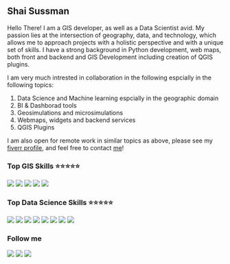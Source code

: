 
## Shai Sussman

Hello There!
I am a GIS developer, as well as a Data Scientist avid. My passion lies at the intersection of geography, data, and technology, which allows me to approach projects with a holistic perspective and with a unique set of skills.
I have a strong background in Python development, web maps, both front and backend and GIS Development including creation of QGIS plugins.

I am very much intrested in collaboration in the following espcially in the following topics:
1. Data Science and Machine learning espcially in the geographic domain
2. BI & Dashborad tools
3. Geosimulations and microsimulations
4. Webmaps, widgets and backend services
5. QGIS Plugins

I am also open for remote work in similar topics as above, please see my [fiverr profile](https://www.fiverr.com/shai_sussman), and feel free to contact [me](mailto:shai.sussman@gmail.com)!

### Top GIS Skills ⭐️⭐️⭐️⭐️⭐️
![](https://img.shields.io/static/v1?logo=QGIS&label&message=QGIS&style=for-the-badge&color=black&logoColor=6fa02c)
![](https://img.shields.io/static/v1?logo=ArcGIS&label&message=ArcGIS%20JS%20API&style=for-the-badge&color=black&logoColor=2C7AC3)
![](https://img.shields.io/static/v1?logo=maplibre&label&message=maplibre&style=for-the-badge&color=black&logoColor=3168b1)
![](https://img.shields.io/static/v1?label&message=Geoserver&style=for-the-badge&color=black&logoColor=3168b1)
![](https://img.shields.io/static/v1?label&message=Geopandas&style=for-the-badge&color=black&logoColor=3168b1)


### Top Data Science Skills ⭐️⭐️⭐️⭐️⭐️
![](https://img.shields.io/static/v1?logo=Jupyter&label&message=Jupyter&style=for-the-badge&color=black&logoColor=F37626)
![](https://img.shields.io/static/v1?logo=Pandas&label&message=Pandas&style=for-the-badge&color=black&logoColor=150458)
![](https://img.shields.io/static/v1?logo=Numpy&label&message=Numpy&style=for-the-badge&color=black&logoColor=013243)
![](https://img.shields.io/static/v1?logo=scikitlearn&label&message=Sklearn&style=for-the-badge&color=black&logoColor=F7931E)
![](https://img.shields.io/static/v1?logo=Plotly&label&message=Plotly&style=for-the-badge&color=black&logoColor=3F4F75)
![](https://img.shields.io/static/v1?logo=Plotly&label&message=Dash&style=for-the-badge&color=black&logoColor=3F4F75)
![](https://img.shields.io/static/v1?logo=postgresql&label&message=SQL&style=for-the-badge&color=black&logoColor=4169E1)
![](https://img.shields.io/static/v1?logo=Ubuntu&label&message=Ubuntu&style=for-the-badge&color=black&logoColor=E95420)

### Follow me
[![](https://img.shields.io/static/v1?logo=googlescholar&label&message=Google%20Scholar&style=for-the-badge&color=black&logoColor=4285F4)](https://scholar.google.com/citations?user=U8sY2LQAAAAJ&hl=en)
[![](https://img.shields.io/static/v1?logo=linkedin&label&message=Linkedin&style=for-the-badge&color=black&logoColor=0A66C2)](https://www.linkedin.com/in/shai-sussman-07b6019/)
[![](https://img.shields.io/static/v1?logo=fiverr&label&message=fiverr&style=for-the-badge&color=black&logoColor=1DBF73)](https://www.fiverr.com/shai_sussman)
